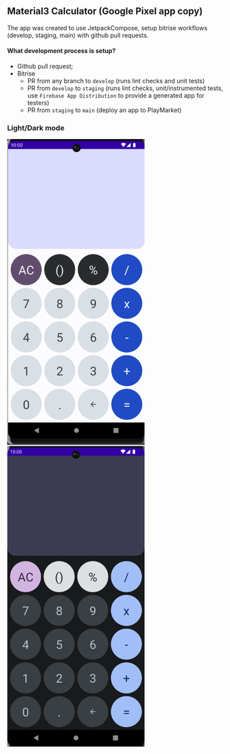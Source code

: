 ## Material3 Calculator (Google Pixel app copy)

The app was created to use JetpackCompose, setup bitrise workflows (develop, staging, main) with github pull requests.

#### What development process is setup?

- Github pull request;
- Bitrise
    - PR from any branch to `develop` (runs lint checks and unit tests)
    - PR from `develop` to `staging` (runs lint checks, unit/instrumented tests, use `Firebase App Distribution` to provide a generated app for testers)
    - PR from `staging` to `main` (deploy an app to PlayMarket)

### Light/Dark mode
<img src="/screenshots/screen0.png" width="320"/> <img src="/screenshots/screen1.png" width="320"/>